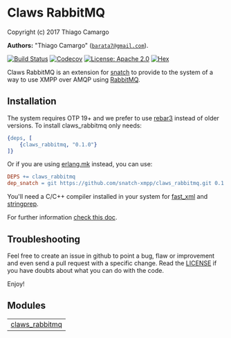 

# Claws RabbitMQ #

Copyright (c) 2017 Thiago Camargo

__Authors:__ "Thiago Camargo" ([`barata7@gmail.com`](mailto:barata7@gmail.com)).

[![Build Status](https://img.shields.io/travis/snatch-xmpp/claws_rabbitmq/master.svg)](https://travis-ci.org/snatch-xmpp/claws_rabbitmq)
[![Codecov](https://img.shields.io/codecov/c/github/snatch-xmpp/claws_rabbitmq.svg)](https://codecov.io/gh/snatch-xmpp/claws_rabbitmq)
[![License: Apache 2.0](https://img.shields.io/github/license/snatch-xmpp/claws_rabbitmq.svg)](https://raw.githubusercontent.com/snatch-xmpp/claws_rabbitmq/master/LICENSE)
[![Hex](https://img.shields.io/hexpm/v/claws_rabbitmq.svg)](https://hex.pm/packages/claws_rabbitmq)

Claws RabbitMQ is an extension for [snatch](https://github.com/snatch-xmpp/snatch) to provide to the system of a way to use XMPP over AMQP using [RabbitMQ](https://www.rabbitmq.com/).

Installation
------------

The system requires OTP 19+ and we prefer to use [rebar3](http://www.rebar3.org) instead of older versions. To install claws_rabbitmq only needs:

```erlang
{deps, [
    {claws_rabbitmq, "0.1.0"}
]}
```

Or if you are using [erlang.mk](https://erlang.mk) instead, you can use:

```Makefile
DEPS += claws_rabbitmq
dep_snatch = git https://github.com/snatch-xmpp/claws_rabbitmq.git 0.1.0
```

You'll need a C/C++ compiler installed in your system for [fast_xml](https://github.com/processone/fast_xml) and [stringprep](https://github.com/processone/stringprep).

For further information [check this doc](doc/how-to/claws_rabbitmq.md).

Troubleshooting
---------------

Feel free to create an issue in github to point a bug, flaw or improvement and even send a pull request with a specific change. Read the [LICENSE](LICENSE) if you have doubts about what you can do with the code.

Enjoy!


## Modules ##


<table width="100%" border="0" summary="list of modules">
<tr><td><a href="claws_rabbitmq.md" class="module">claws_rabbitmq</a></td></tr></table>

